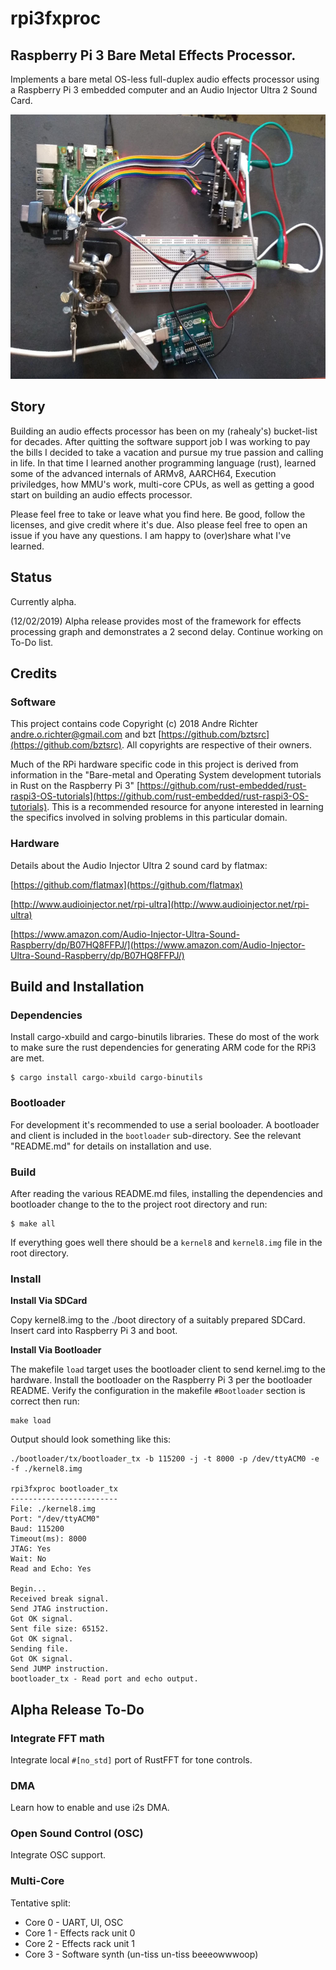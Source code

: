 # rpi3fxproc
## Raspberry Pi 3 Bare Metal Effects Processor. 

Implements a bare metal OS-less full-duplex audio effects processor using a Raspberry Pi 3 embedded computer and an Audio Injector Ultra 2 Sound Card.

<img src="dev_setup.jpg" alt="Current development setup." height="423" width="640"/>

## Story

Building an audio effects processor has been on my (rahealy's) bucket-list for decades. After quitting the software support job I was working to pay the bills I decided to take a vacation and pursue my true passion and calling in life. In that time I learned another programming language (rust), learned some of the advanced internals of ARMv8, AARCH64, Execution priviledges, how MMU's work, multi-core CPUs, as well as getting a good start on building an audio effects processor. 

Please feel free to take or leave what you find here. Be good, follow the licenses, and give credit where it's due. Also please feel free to open an issue if you have any questions. I am happy to (over)share what I've learned.

## Status

Currently alpha.

(12/02/2019) Alpha release provides most of the framework for effects processing graph and demonstrates a 2 second delay. Continue working on To-Do list.


## Credits

### Software

This project contains code Copyright (c) 2018 Andre Richter <andre.o.richter@gmail.com> and bzt [https://github.com/bztsrc](https://github.com/bztsrc). All copyrights are respective of their owners.

Much of the RPi hardware specific code in this project is derived from information in the "Bare-metal and Operating System development tutorials in Rust on the Raspberry Pi 3" [https://github.com/rust-embedded/rust-raspi3-OS-tutorials](https://github.com/rust-embedded/rust-raspi3-OS-tutorials). This is a recommended resource for anyone interested in learning the specifics involved in solving problems in this particular domain.

### Hardware

Details about the Audio Injector Ultra 2 sound card by flatmax:

[https://github.com/flatmax](https://github.com/flatmax)

[http://www.audioinjector.net/rpi-ultra](http://www.audioinjector.net/rpi-ultra)

[https://www.amazon.com/Audio-Injector-Ultra-Sound-Raspberry/dp/B07HQ8FFPJ/](https://www.amazon.com/Audio-Injector-Ultra-Sound-Raspberry/dp/B07HQ8FFPJ/)


## Build and Installation

### Dependencies

Install cargo-xbuild and cargo-binutils libraries. These do most of the work to make sure the rust dependencies for generating ARM code for the RPi3 are met.

```
$ cargo install cargo-xbuild cargo-binutils
```

### Bootloader

For development it's recommended to use a serial booloader. A bootloader and client  is included in the `bootloader` sub-directory. See the relevant "README.md" for details on installation and use.

### Build

After reading the various README.md files, installing the dependencies and bootloader change to the to the project root directory and run:

```
$ make all
```

If everything goes well there should be a `kernel8` and `kernel8.img` file in the root directory. 

### Install

**Install Via SDCard**

Copy kernel8.img to the ./boot directory of a suitably prepared SDCard. Insert card into Raspberry Pi 3 and boot.


**Install Via Bootloader**

The makefile `load` target uses the bootloader client to send kernel.img to the hardware. Install the bootloader on the Raspberry Pi 3 per the bootloader README. Verify the configuration in the makefile `#Bootloader` section is correct then run:

```
make load
```

Output should look something like this:

```
./bootloader/tx/bootloader_tx -b 115200 -j -t 8000 -p /dev/ttyACM0 -e -f ./kernel8.img

rpi3fxproc bootloader_tx
------------------------
File: ./kernel8.img
Port: "/dev/ttyACM0"
Baud: 115200
Timeout(ms): 8000
JTAG: Yes
Wait: No
Read and Echo: Yes

Begin...
Received break signal.
Send JTAG instruction.
Got OK signal.
Sent file size: 65152.
Got OK signal.
Sending file.
Got OK signal.
Send JUMP instruction.
bootloader_tx - Read port and echo output.
```

## Alpha Release To-Do

### Integrate FFT math

Integrate local `#[no_std]` port of RustFFT for tone controls.

### DMA

Learn how to enable and use i2s DMA.

### Open Sound Control (OSC)

Integrate OSC support.

### Multi-Core

Tentative split:

* Core 0 - UART, UI, OSC
* Core 1 - Effects rack unit 0
* Core 2 - Effects rack unit 1
* Core 3 - Software synth (un-tiss un-tiss beeeowwwoop)
